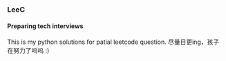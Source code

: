 ### LeeC
#### Preparing tech interviews
This is my python solutions for patial leetcode question.
尽量日更ing，孩子在努力了呜呜 :)